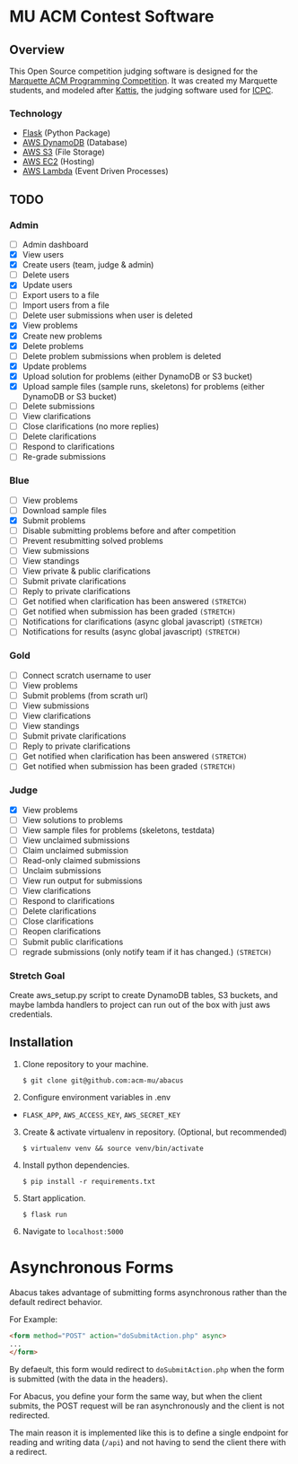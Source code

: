# MU ACM Contest Software
## Overview
This Open Source competition judging software is designed for the [Marquette ACM Programming Competition](https://mu.acm.org/competition). It was created my Marquette students, and modeled after [Kattis](https://www.kattis.com/), the judging software used for [ICPC](https://icpc.global/).

### Technology
* [Flask](https://flask.palletsprojects.com/en/1.1.x/) (Python Package)
* [AWS DynamoDB](https://aws.amazon.com/dynamodb/) (Database)
* [AWS S3](https://aws.amazon.com/s3/) (File Storage)
* [AWS EC2](https://aws.amazon.com/ec2/) (Hosting)
* [AWS Lambda](https://aws.amazon.com/lambda/) (Event Driven Processes)

## TODO
 ### Admin
- [ ] Admin dashboard
- [x] View users
- [x] Create users (team, judge & admin)
- [ ] Delete users
- [x] Update users
- [ ] Export users to a file
- [ ] Import users from a file
- [ ] Delete user submissions when user is deleted
- [x] View problems
- [x] Create new problems
- [x] Delete problems
- [ ] Delete problem submissions when problem is deleted
- [x] Update problems
- [x] Upload solution for problems (either DynamoDB or S3 bucket)
- [x] Upload sample files (sample runs, skeletons) for problems (either DynamoDB or S3 bucket)
- [ ] Delete submissions
- [ ] View clarifications
- [ ] Close clarifications (no more replies)
- [ ] Delete clarifications
- [ ] Respond to clarifications
- [ ] Re-grade submissions

 ### Blue
- [ ] View problems
- [ ] Download sample files
- [x] Submit problems
- [ ] Disable submitting problems before and after competition
- [ ] Prevent resubmitting solved problems
- [ ] View submissions
- [ ] View standings
- [ ] View private & public clarifications 
- [ ] Submit private clarifications
- [ ] Reply to private clarifications
- [ ] Get notified when clarification has been answered `(STRETCH)`
- [ ] Get notified when submission has been graded `(STRETCH)`
- [ ] Notifications for clarifications (async global javascript) `(STRETCH)`
- [ ] Notifications for results (async global javascript) `(STRETCH)`

 ### Gold
- [ ] Connect scratch username to user
- [ ] View problems
- [ ] Submit problems (from scrath url)
- [ ] View submissions
- [ ] View clarifications
- [ ] View standings
- [ ] Submit private clarifications
- [ ] Reply to private clarifications
- [ ] Get notified when clarification has been answered `(STRETCH)`
- [ ] Get notified when submission has been graded `(STRETCH)`

 ### Judge
- [x] View problems
- [ ] View solutions to problems
- [ ] View sample files for problems (skeletons, testdata)
- [ ] View unclaimed submissions
- [ ] Claim unclaimed submission
- [ ] Read-only claimed submissions
- [ ] Unclaim submissions
- [ ] View run output for submissions
- [ ] View clarifications
- [ ] Respond to clarifications
- [ ] Delete clarifications
- [ ] Close clarifications
- [ ] Reopen clarifications
- [ ] Submit public clarifications
- [ ] regrade submissions (only notify team if it has changed.) `(STRETCH)`

### Stretch Goal
Create aws_setup.py script to create DynamoDB tables, S3 buckets, and maybe lambda handlers to project can run out of the box with just aws credentials.

## Installation

1. Clone repository to your machine.

    `$ git clone git@github.com:acm-mu/abacus`

2. Configure environment variables in .env
  - `FLASK_APP`, `AWS_ACCESS_KEY`, `AWS_SECRET_KEY`
3. Create & activate virtualenv in repository. (Optional, but recommended)

    `$ virtualenv venv && source venv/bin/activate`

4. Install python dependencies.

    `$ pip install -r requirements.txt`

5. Start application.
 
   `$ flask run`

6. Navigate to `localhost:5000`

# Asynchronous Forms
Abacus takes advantage of submitting forms asynchronous rather than the default redirect behavior.

For Example:
```html
<form method="POST" action="doSubmitAction.php" async>
...
</form>
```

By defaeult, this form would redirect to `doSubmitAction.php` when the form is submitted (with the data in the headers).

For Abacus, you define your form the same way, but when the client submits, the POST request will be ran asynchronously and the client is not redirected.

The main reason it is implemented like this is to define a single endpoint for reading and writing data (`/api`) and not having to send the client there with a redirect.
